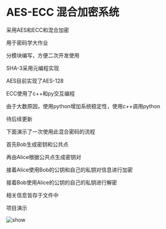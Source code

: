 # AES-ECC 混合加密系统

采用AES和ECC和混合加密

用于密码学大作业

分模块编写，方便二次开发使用

SHA-3采用元编程实现

AES目前实现了AES-128

ECC使用了c++和py交互编程

由于大数原因，使用python增加系统稳定性，使用c++调用python

待后续更新

下面演示了一次使用此混合密码的流程

首先Bob生成密钥和公共点

再由Alice根据公共点生成密钥对

接着Alice使用Bob的公钥和自己的私钥对信息进行加密

接着Bob使用Alice的公钥的自己的私钥进行解密

相关信息皆存于文件中

项目演示

![show](./image/show.gif)

